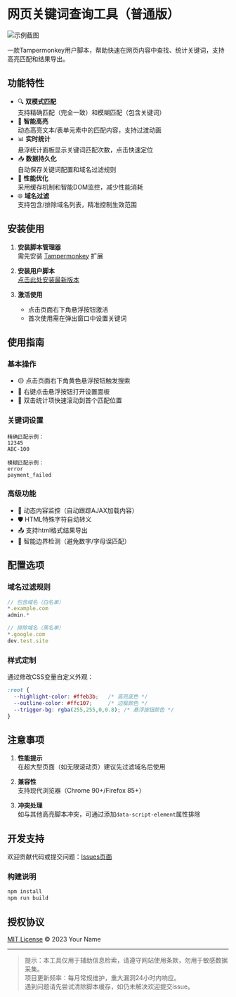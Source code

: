 # 网页关键词查询工具（普通版）

![示例截图](screenshot.png) <!-- 可替换为实际截图文件路径 -->

一款Tampermonkey用户脚本，帮助快速在网页内容中查找、统计关键词，支持高亮匹配和结果导出。

## 功能特性

- 🔍 **双模式匹配**  
  支持精确匹配（完全一致）和模糊匹配（包含关键词）
- 🎨 **智能高亮**  
  动态高亮文本/表单元素中的匹配内容，支持过渡动画
- 📊 **实时统计**  
  悬浮统计面板显示关键词匹配次数，点击快速定位
- 📥 **数据持久化**  
  自动保存关键词配置和域名过滤规则
- 🚀 **性能优化**  
  采用缓存机制和智能DOM监控，减少性能消耗
- 🌐 **域名过滤**  
  支持包含/排除域名列表，精准控制生效范围

## 安装使用

1. **安装脚本管理器**  
   需先安装 [Tampermonkey](https://www.tampermonkey.net/) 扩展

2. **安装用户脚本**  
   [点击此处安装最新版本](https://github.com/Kelly4git/FindKeyword.git)

3. **激活使用**  
   - 点击页面右下角悬浮按钮激活
   - 首次使用需在弹出窗口中设置关键词

## 使用指南

### 基本操作
- 🟡 点击页面右下角黄色悬浮按钮触发搜索
- 📝 右键点击悬浮按钮打开设置面板
- 📌 双击统计项快速滚动到首个匹配位置

### 关键词设置
```text
精确匹配示例：
12345
ABC-100

模糊匹配示例：
error
payment_failed
```

### 高级功能
- 🔄 动态内容监控（自动跟踪AJAX加载内容）
- 🛡️ HTML特殊字符自动转义
- 📤 支持html格式结果导出
- 🎯 智能边界检测（避免数字/字母误匹配）

## 配置选项

### 域名过滤规则
```javascript
// 包含域名（白名单）
*.example.com
admin.*

// 排除域名（黑名单）
*.google.com
dev.test.site
```

### 样式定制
通过修改CSS变量自定义外观：
```css
:root {
  --highlight-color: #ffeb3b;   /* 高亮底色 */
  --outline-color: #ffc107;     /* 边框颜色 */
  --trigger-bg: rgba(255,255,0,0.8); /* 悬浮按钮颜色 */
}
```

## 注意事项

1. **性能提示**  
   在超大型页面（如无限滚动页）建议先过滤域名后使用

2. **兼容性**  
   支持现代浏览器（Chrome 90+/Firefox 85+）

3. **冲突处理**  
   如与其他高亮脚本冲突，可通过添加`data-script-element`属性排除

## 开发支持

欢迎贡献代码或提交问题：[Issues页面](your_github_issues_link)

### 构建说明
```bash
npm install
npm run build
```

## 授权协议

[MIT License](LICENSE) © 2023 Your Name

---

> 提示：本工具仅用于辅助信息检索，请遵守网站使用条款，勿用于敏感数据采集。  
> 项目更新频率：每月常规维护，重大漏洞24小时内响应。  
> 遇到问题请先尝试清除脚本缓存，如仍未解决欢迎提交issue。

